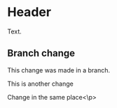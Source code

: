 # Header

Text.

## Branch change

This change was made in a branch.
<p>This is another change</p>
<p>Change in the same place<\p>
